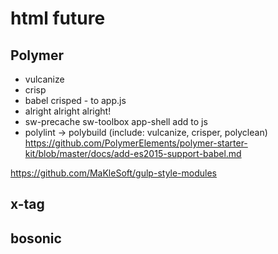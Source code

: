 # html future

## Polymer

- vulcanize
- crisp
- babel crisped - to app.js
- alright alright alright!
- sw-precache sw-toolbox app-shell add to js
- polylint -> polybuild (include: vulcanize, crisper, polyclean)
https://github.com/PolymerElements/polymer-starter-kit/blob/master/docs/add-es2015-support-babel.md

https://github.com/MaKleSoft/gulp-style-modules

## x-tag

## bosonic
